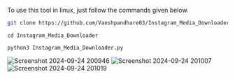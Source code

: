 To use this tool in linux, just follow the commands given below.
```bash
git clone https://github.com/Vanshpandhare03/Instagram_Media_Downloader.git
```
```
cd Instagram_Media_Downloader
```
```
python3 Instagram_Media_Downloader.py
```
![Screenshot 2024-09-24 200946](https://github.com/user-attachments/assets/5a9ff769-d2c4-4699-9893-2025f28ded7e)
![Screenshot 2024-09-24 201007](https://github.com/user-attachments/assets/cde4d5bc-8258-4177-aa06-f3b4425ae45c)
![Screenshot 2024-09-24 201019](https://github.com/user-attachments/assets/d860d5bc-c305-4645-8ea6-975b93cc5bee)
